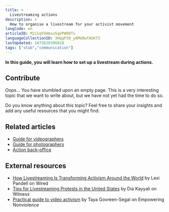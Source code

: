 ```yaml
---
title: >
  Livestreaming actions
description: >
  How to organise a livestream for your activist movement
langCode: en
articleID: M2iSqYGHmsu5qVPW9OTv
languageCollectionID: 3HqqP38_yAMU0wfAGKf3
lastUpdated: 1673628396818
tags: ["stub","communication"]
---
```


**In this guide, you will learn how to set up a livestream during actions.**

## **Contribute**

Oops… You have stumbled upon an empty page. This is a very interesting topic that we want to write about, but we have not yet had the time to do so.

Do you know anything about this topic? Feel free to share your insights and add any useful resources that you might find.

## Related articles

-   [Guide for videographers](/communication/videos)
-   [Guide for photographers](/communication/photos)
-   [Action back-office](/communication/action-back-office)

## External resources

-   [How Livestreaming Is Transforming Activism Around the World](https://www.wired.com/2016/11/livestreaming-transforming-activism/) by Lexi Pandell on Wired
-   [Tips for Livestreaming Protests in the United States](https://blog.witness.org/2017/02/tips-livestreaming-protests-united-states/) by Dia Kayyali on Witness
-   [Practical guide to video activism](https://www.nonviolence.wri-irg.org/en/resources/2018/practical-guide-video-activism) by Taya Govreen-Segal on Empowering Nonviolence